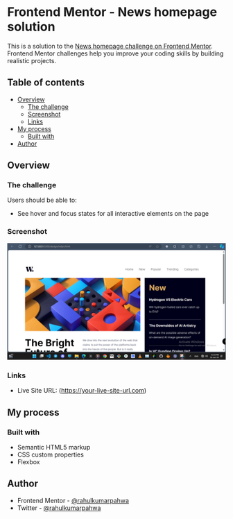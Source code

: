 # Frontend Mentor - News homepage solution

This is a solution to the [News homepage challenge on Frontend Mentor](https://www.frontendmentor.io/challenges/news-homepage-H6SWTa1MFl). Frontend Mentor challenges help you improve your coding skills by building realistic projects. 

## Table of contents

- [Overview](#overview)
  - [The challenge](#the-challenge)
  - [Screenshot](#screenshot)
  - [Links](#links)
- [My process](#my-process)
  - [Built with](#built-with)
- [Author](#author)


## Overview

### The challenge

Users should be able to:

- See hover and focus states for all interactive elements on the page

### Screenshot

![](./design/assets/images/Screenshot.png)

### Links

- Live Site URL: (https://your-live-site-url.com)

## My process

### Built with

- Semantic HTML5 markup
- CSS custom properties
- Flexbox

## Author

- Frontend Mentor - [@rahulkumarpahwa](https://www.frontendmentor.io/profile/rahulkumarpahwa)
- Twitter - [@rahulkumarpahwa](https://www.twitter.com/rahulkumarpahwa)

